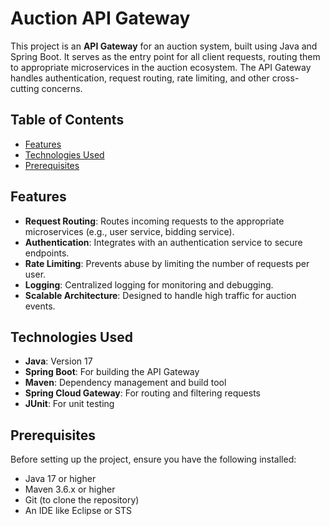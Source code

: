 # Auction API Gateway

This project is an **API Gateway** for an auction system, built using Java and Spring Boot. It serves as the entry point for all client requests, routing them to appropriate microservices in the auction ecosystem. The API Gateway handles authentication, request routing, rate limiting, and other cross-cutting concerns.

## Table of Contents
- [Features](#features)
- [Technologies Used](#technologies-used)
- [Prerequisites](#prerequisites)

## Features
- **Request Routing**: Routes incoming requests to the appropriate microservices (e.g., user service, bidding service).
- **Authentication**: Integrates with an authentication service to secure endpoints.
- **Rate Limiting**: Prevents abuse by limiting the number of requests per user.
- **Logging**: Centralized logging for monitoring and debugging.
- **Scalable Architecture**: Designed to handle high traffic for auction events.

## Technologies Used
- **Java**: Version 17
- **Spring Boot**: For building the API Gateway
- **Maven**: Dependency management and build tool
- **Spring Cloud Gateway**: For routing and filtering requests
- **JUnit**: For unit testing

## Prerequisites
Before setting up the project, ensure you have the following installed:
- Java 17 or higher
- Maven 3.6.x or higher
- Git (to clone the repository)
- An IDE like Eclipse or STS
